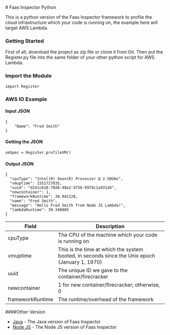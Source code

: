 ﻿﻿# Faas Inspector PythonThis is a python version of the Faas Inspector framework to profile the cloud infrastructure which your code is running on, the example here will target AWS Lambda.### Getting StartedFirst of all, download the project as zip file or clone it from Git. Then put the Register.py file into the same folder of your other python script for AWS Lambda.### Import the Module```import Register```### AWS IO Example#### Input JSON```{	"Name": "Fred Smith"}```#### Getting the JSON```vmSpec = Register.profileVM()```#### Output JSON```{  "cpuType": "Intel(R) Xeon(R) Processor @ 2.50GHz",  "vmuptime": 1551727835,  "uuid": "d241c618-78d8-48e2-9736-997dc1a931d4",  "newcontainer": 1,  "frameworkRuntime": 38.942128,  "name": "Fred Smith",  "message": "Hello Fred Smith from Node JS Lambda!",  "lambdaRuntime": 39.340805}```| **Field** | **Description** || --------- | --------------- || cpuType | The CPU of the machine which your code is running on|| vmuptime | This is the time at which the system booted, in seconds since the Unix epoch (January 1, 1970)|| uuid | The unique ID we gave to the container/firecracker|| newcontainer | 1 for new container/firecracker; otherwise, 0|| frameworkRuntime | The runtime/overhead of the framework|####Other Version* [Java](https://github.com/wlloyduw/faas_inspector) - The Java version of Faas Inspector* [Node JS](https://github.com/shuwen123/Faas_Inspector_NodeJS) - The Node JS version of Faas Inspector
